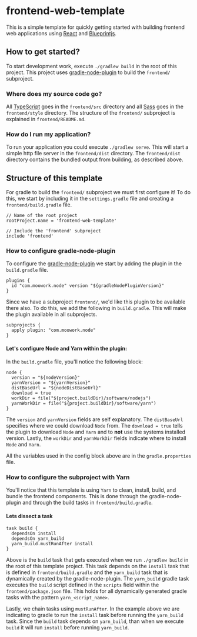 # frontend-web-template
This is a simple template for quickly getting started with building frontend web applications using [React](https://reactjs.org/) and [Blueprintjs](https://blueprintjs.com/).


## How to get started?
To start development work, execute `./gradlew build` in the root of this project. This project uses [gradle-node-plugin](https://github.com/srs/gradle-node-plugin) to build the `frontend/` subproject.


### Where does my source code go?
All [TypeScript](https://www.typescriptlang.org/) goes in the `frontend/src` directory and all [Sass](https://sass-lang.com/) goes in the `frontend/style` directory. The structure of the `frontend/` subproject is explained in `frontend/README.md`.


### How do I run my application?
To run your application you could execute `./gradlew serve`. This will start a simple http file server in the `frontend/dist` directory. The `frontend/dist` directory contains the bundled output from building, as described above.


## Structure of this template
For gradle to build the `frontend/` subproject we must first configure it! To do this, we start by including it in the `settings.gradle` file and creating a `frontend/build.gradle` file.

```
// Name of the root project
rootProject.name = 'frontend-web-template'

// Include the 'frontend' subproject
include 'frontend'
```


### How to configure gradle-node-plugin
To configure the [gradle-node-plugin](https://github.com/srs/gradle-node-plugin) we start by adding the plugin in the `build.gradle` file.

```
plugins {
  id "com.moowork.node" version "${gradleNodePluginVersion}"
}
```

Since we have a subproject `frontend/`, we'd like this plugin to be available there also. To do this, we add the following in `build.gradle`. This will make the plugin available in all subprojects.

```
subprojects {
  apply plugin: "com.moowork.node"
}
```


#### Let's configure Node and Yarn within the plugin:
In the `build.gradle` file, you'll notice the following block:

```
node {
  version = "${nodeVersion}"
  yarnVersion = "${yarnVersion}"
  distBaseUrl = "${nodeDistBaseUrl}"
  download = true
  workDir = file("${project.buildDir}/software/nodejs")
  yarnWorkDir = file("${project.buildDir}/software/yarn")
}
```

The `version` and `yarnVersion` fields are self explanatory. The `distBaseUrl` specifies where we could download `Node` from. The `download = true` tells the plugin to download `Node` and `Yarn` and to **not** use the systems installed version. Lastly, the `workDir` and `yarnWorkDir` fields indicate where to install `Node` and `Yarn`.

All the variables used in the config block above are in the `gradle.properties` file.


### How to configure the subproject with Yarn
You'll notice that this template is using `Yarn` to clean, install, build, and bundle the frontend components. This is done through the gradle-node-plugin and through the build tasks in `frontend/build.gradle`.

#### Lets dissect a task
```
task build {
  dependsOn install
  dependsOn yarn_build
  yarn_build.mustRunAfter install
}
```

Above is the `build` task that gets executed when we run `./gradlew build` in the root of this template project. This task depends on the `install` task that is defined in `frontend/build.gradle` and the `yarn_build` task that is dynamically created by the gradle-node-plugin. The `yarn_build` gradle task executes the `build` script defined in the `scripts` field within the `frontend/package.json` file. This holds for all dynamically generated gradle tasks with the pattern `yarn_<script_name>`.

Lastly, we chain tasks using `mustRunAfter`. In the example above we are indicating to gradle to run the `install` task before running the `yarn_build` task. Since the `build` task depends on `yarn_build`, than when we execute `build` it will run `install` before running `yarn_build`.
